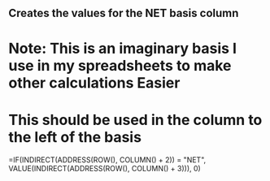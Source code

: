 ## Creates the values for the NET basis column

# Note: This is an imaginary basis I use in my spreadsheets to make other calculations Easier
# This should be used in the column to the left of the basis # 

=IF(INDIRECT(ADDRESS(ROW(), COLUMN() + 2)) = "NET", VALUE(INDIRECT(ADDRESS(ROW(), COLUMN() + 3))), 0)
